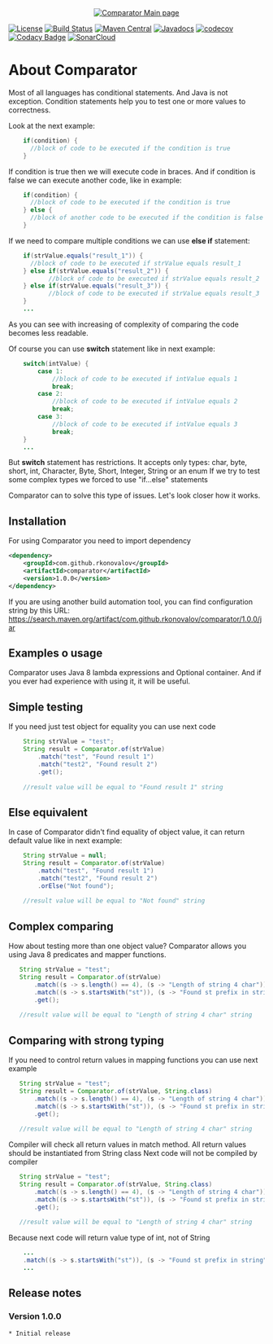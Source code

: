 <div align="center">
  <a href="https://rkonovalov.github.io/projects/comparator/1.0.0/">
    <img src="https://rkonovalov.github.io/assets/images/comparator-logo.svg" alt="Comparator Main page">
  </a>
  <br>
</div>

[![License](https://img.shields.io/badge/License-Apache%202.0-blue.svg)](https://opensource.org/licenses/Apache-2.0)
[![Build Status](https://travis-ci.org/rkonovalov/comparator.svg?branch=master)](https://travis-ci.org/rkonovalov/comparator)
[![Maven Central](https://maven-badges.herokuapp.com/maven-central/com.github.rkonovalov/comparator/badge.svg?style=blue)](https://search.maven.org/search?q=a:comparator)
[![Javadocs](https://www.javadoc.io/badge/com.github.rkonovalov/comparator.svg)](https://www.javadoc.io/doc/com.github.rkonovalov/comparator)
[![codecov](https://codecov.io/gh/rkonovalov/comparator/branch/master/graph/badge.svg)](https://codecov.io/gh/rkonovalov/comparator)
[![Codacy Badge](https://api.codacy.com/project/badge/Grade/ea8708461ffb49108013aa0f5ec09ede)](https://www.codacy.com/app/rkonovalov/comparator?utm_source=github.com&amp;utm_medium=referral&amp;utm_content=rkonovalov/comparator&amp;utm_campaign=Badge_Grade)
[![SonarCloud](https://sonarcloud.io/api/project_badges/measure?project=comparator&metric=alert_status)](https://sonarcloud.io/dashboard?id=comparator)

# About Comparator
Most of all languages has conditional statements. And Java is not exception.
Condition statements help you to test one or more values to correctness.

Look at the next example:
```java
    if(condition) {
      //block of code to be executed if the condition is true
    }
```

If condition is true then we will execute code in braces. And if condition is false we can execute another code, like in example:
```java
    if(condition) {
      //block of code to be executed if the condition is true
    } else {
      //block of another code to be executed if the condition is false
    }
```

If we need to compare multiple conditions we can use **else if** statement:
```java
    if(strValue.equals("result_1")) {
      //block of code to be executed if strValue equals result_1
    } else if(strValue.equals("result_2")) {
           //block of code to be executed if strValue equals result_2
    } else if(strValue.equals("result_3")) {
           //block of code to be executed if strValue equals result_3
    }
    ...
```
As you can see with increasing of complexity of comparing the code becomes less readable.

Of course you can use **switch** statement like in next example:
```java
    switch(intValue) {
        case 1: 
            //block of code to be executed if intValue equals 1
            break;
        case 2: 
            //block of code to be executed if intValue equals 2
            break;
        case 3: 
            //block of code to be executed if intValue equals 3
            break;
    }
    ...
```
But **switch** statement has restrictions. It accepts only types: char, byte, short, int, Character, Byte, Short, Integer, String or an enum
If we try to test some complex types we forced to use "if...else" statements

Comparator can to solve this type of issues. Let's look closer how it works.

## Installation
For using Comparator you need to import dependency

```xml
<dependency>
    <groupId>com.github.rkonovalov</groupId>
    <artifactId>comparator</artifactId>
    <version>1.0.0</version>
</dependency>
```
If you are using another build automation tool, you can find configuration string by this URL:
https://search.maven.org/artifact/com.github.rkonovalov/comparator/1.0.0/jar

## Examples o usage
Comparator uses Java 8 lambda expressions and Optional container. And if you ever had experience with using it, it will be useful.

## Simple testing
If you need just test object for equality you can use next code
```java
    String strValue = "test";
    String result = Comparator.of(strValue)
        .match("test", "Found result 1")
        .match("test2", "Found result 2")
        .get();
    
    //result value will be equal to "Found result 1" string
```

## Else equivalent
In case of Comparator didn't find equality of object value, it can return default value like in next example:

```java
    String strValue = null;
    String result = Comparator.of(strValue)
        .match("test", "Found result 1")
        .match("test2", "Found result 2")
        .orElse("Not found");
    
    //result value will be equal to "Not found" string
```

## Complex comparing
How about testing more than one object value? 
Comparator allows you using Java 8 predicates and mapper functions.

```java
   String strValue = "test";
   String result = Comparator.of(strValue)
       .match((s -> s.length() == 4), (s -> "Length of string 4 char"))
       .match((s -> s.startsWith("st")), (s -> "Found st prefix in string"))
       .get();
   
   //result value will be equal to "Length of string 4 char" string
```
## Comparing with strong typing
If you need to control return values in mapping functions you can use next example
```java
   String strValue = "test";
   String result = Comparator.of(strValue, String.class)
       .match((s -> s.length() == 4), (s -> "Length of string 4 char"))
       .match((s -> s.startsWith("st")), (s -> "Found st prefix in string"))
       .get();
   
   //result value will be equal to "Length of string 4 char" string
```
Compiler will check all return values in match method. All return values should be instantiated from String class
Next code will not be compiled by compiler
```java
   String strValue = "test";
   String result = Comparator.of(strValue, String.class)
       .match((s -> s.length() == 4), (s -> "Length of string 4 char"))
       .match((s -> s.startsWith("st")), (s -> "Found st prefix in string".length()))
       .get();
   
   //result value will be equal to "Length of string 4 char" string
```
Because next code will return value type of int, not of String
```java
    ...
    .match((s -> s.startsWith("st")), (s -> "Found st prefix in string".length()))
    ...
```
## Release notes

### Version 1.0.0
    * Initial release
